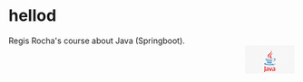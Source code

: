 # hellod
Regis Rocha's course about Java (Springboot).  
<img height="50" align="right" src="./img/java-logo.png">
